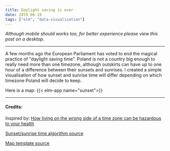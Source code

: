 ```yaml
---
title: Daylight saving is over
date: 2019-06-19
tags: ["elm", "data-visualisation"]
---
```


_Although mobile should works too, for better experience please view this post on a desktop._

---

A few months ago the European Parliament has voted to end the magical practice of "daylight saving time". Poland is not a country big enough to really need more than one timezone, although outskirts can have up to one hour of a difference between their sunsets and sunrises. I created a simple visualisation of how sunset and sunrise time will differ depending on which timezone Poland will decide to keep. 

Here is a map:
{{< elm-app name="sunset">}}

--- 
#### Credits: 

Inspired by: [How living on the wrong side of a time zone can be hazardous to your health ](https://www.washingtonpost.com/business/2019/04/19/how-living-wrong-side-time-zone-can-be-hazardous-your-health/)

[Sunset/sunrise time algorithm source](https://edwilliams.org/sunrise_sunset_example.htm)

[Map template source](https://commons.wikimedia.org/wiki/File:Gminy_Polski_wed%C5%82ug_rodzaju.svg)